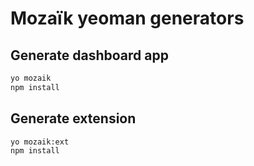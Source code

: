 # Mozaïk yeoman generators

## Generate dashboard app

```bash
yo mozaik
npm install
```

## Generate extension

```bash
yo mozaik:ext
npm install
```